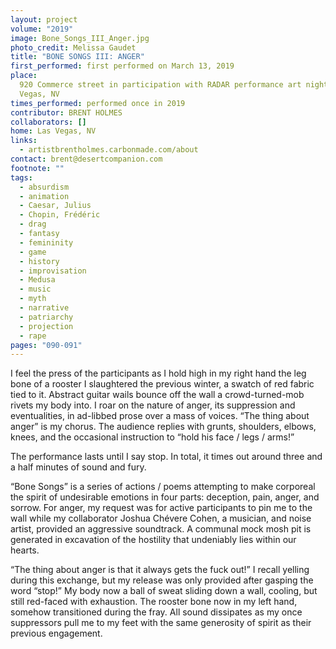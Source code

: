 ```yaml
---
layout: project
volume: "2019"
image: Bone_Songs_III_Anger.jpg
photo_credit: Melissa Gaudet
title: "BONE SONGS III: ANGER"
first_performed: first performed on March 13, 2019
place:
  920 Commerce street in participation with RADAR performance art night, Las
  Vegas, NV
times_performed: performed once in 2019
contributor: BRENT HOLMES
collaborators: []
home: Las Vegas, NV
links:
  - artistbrentholmes.carbonmade.com/about
contact: brent@desertcompanion.com
footnote: ""
tags:
  - absurdism
  - animation
  - Caesar, Julius
  - Chopin, Frédéric
  - drag
  - fantasy
  - femininity
  - game
  - history
  - improvisation
  - Medusa
  - music
  - myth
  - narrative
  - patriarchy
  - projection
  - rape
pages: "090-091"
---
```


I feel the press of the participants as I hold high in my right hand the leg bone of a rooster I slaughtered the previous winter, a swatch of red fabric tied to it. Abstract guitar wails bounce off the wall a crowd-turned-mob rivets my body into. I roar on the nature of anger, its suppression and eventualities, in ad-libbed prose over a mass of voices. “The thing about anger” is my chorus. The audience replies with grunts, shoulders, elbows, knees, and the occasional instruction to “hold his face / legs / arms!”

The performance lasts until I say stop. In total, it times out around three and a half minutes of sound and fury.

“Bone Songs” is a series of actions / poems attempting to make corporeal the spirit of undesirable emotions in four parts: deception, pain, anger, and sorrow. For anger, my request was for active participants to pin me to the wall while my collaborator Joshua Chévere Cohen, a musician, and noise artist, provided an aggressive soundtrack. A communal mock mosh pit is generated in excavation of the hostility that undeniably lies within our hearts.

“The thing about anger is that it always gets the fuck out!” I recall yelling during this exchange, but my release was only provided after gasping the word “stop!” My body now a ball of sweat sliding down a wall, cooling, but still red-faced with exhaustion. The rooster bone now in my left hand, somehow transitioned during the fray. All sound dissipates as my once suppressors pull me to my feet with the same generosity of spirit as their previous engagement.
